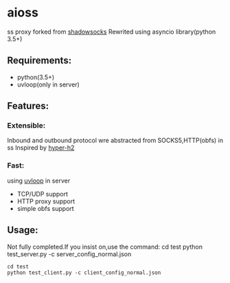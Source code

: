 # aioss
ss proxy forked from [shadowsocks](https://github.com/shadowsocks/shadowsocks/tree/master)
Rewrited using asyncio library(python 3.5+)

## Requirements:
- python(3.5+)
- uvloop(only in server)
## Features:
### Extensible:
Inbound and outbound protocol wre abstracted from SOCKS5,HTTP(obfs)  in ss
Inspired by [hyper-h2](https://hyper-h2.readthedocs.io/en/stable)
### Fast:
using [uvloop](https://github.com/MagicStack/uvloop) in server 

- TCP/UDP support
- HTTP proxy support
- simple obfs support

## Usage:
Not fully completed.If you insist on,use the command:
	cd test
	python test_server.py -c server_config_normal.json

	cd test
	python test_client.py -c client_config_normal.json
